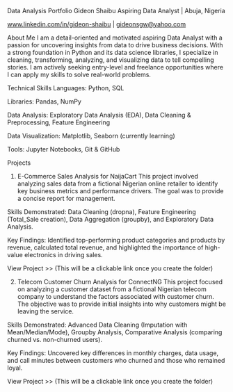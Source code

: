 Data Analysis Portfolio
Gideon Shaibu
Aspiring Data Analyst | Abuja, Nigeria

www.linkedin.com/in/gideon-shaibu | gideonsgw@yahoo.com

About Me
I am a detail-oriented and motivated aspiring Data Analyst with a passion for uncovering insights from data to drive business decisions. With a strong foundation in Python and its data science libraries, I specialize in cleaning, transforming, analyzing, and visualizing data to tell compelling stories. I am actively seeking entry-level and freelance opportunities where I can apply my skills to solve real-world problems.

Technical Skills
Languages: Python, SQL

Libraries: Pandas, NumPy

Data Analysis: Exploratory Data Analysis (EDA), Data Cleaning & Preprocessing, Feature Engineering

Data Visualization: Matplotlib, Seaborn (currently learning)

Tools: Jupyter Notebooks, Git & GitHub

Projects
1. E-Commerce Sales Analysis for NaijaCart
This project involved analyzing sales data from a fictional Nigerian online retailer to identify key business metrics and performance drivers. The goal was to provide a concise report for management.

Skills Demonstrated: Data Cleaning (dropna), Feature Engineering (Total_Sale creation), Data Aggregation (groupby), and Exploratory Data Analysis.

Key Findings: Identified top-performing product categories and products by revenue, calculated total revenue, and highlighted the importance of high-value electronics in driving sales.

View Project >> (This will be a clickable link once you create the folder)

2. Telecom Customer Churn Analysis for ConnectNG
This project focused on analyzing a customer dataset from a fictional Nigerian telecom company to understand the factors associated with customer churn. The objective was to provide initial insights into why customers might be leaving the service.

Skills Demonstrated: Advanced Data Cleaning (Imputation with Mean/Median/Mode), Groupby Analysis, Comparative Analysis (comparing churned vs. non-churned users).

Key Findings: Uncovered key differences in monthly charges, data usage, and call minutes between customers who churned and those who remained loyal.

View Project >> (This will be a clickable link once you create the folder)

